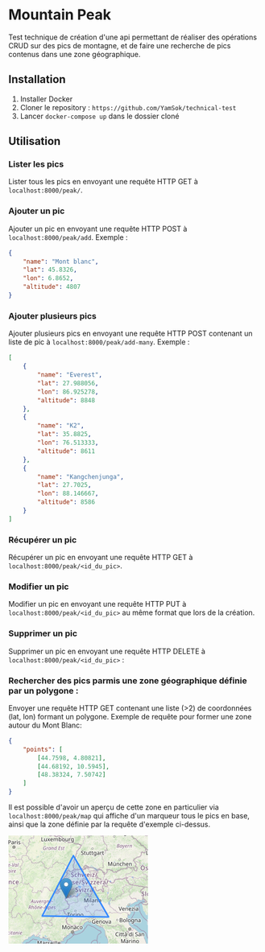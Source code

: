 # Mountain Peak

Test technique de création d'une api permettant de réaliser des opérations CRUD sur des pics de montagne, et de faire une recherche de pics contenus dans une zone géographique.

## Installation

1. Installer Docker
2. Cloner le repository : `https://github.com/YamSok/technical-test`
3. Lancer `docker-compose up` dans le dossier cloné

## Utilisation

### Lister les pics

Lister tous les pics en envoyant une requête HTTP GET à `localhost:8000/peak/`.

### Ajouter un pic

Ajouter un pic en envoyant une requête HTTP POST à `localhost:8000/peak/add`. Exemple :

```json
{
    "name": "Mont blanc",
    "lat": 45.8326,
    "lon": 6.8652,
    "altitude": 4807
}
```

### Ajouter plusieurs pics

Ajouter plusieurs pics en envoyant une requête HTTP POST contenant un liste de pic à `localhost:8000/peak/add-many`. Exemple :

```json
[
    {
        "name": "Everest",
        "lat": 27.988056,
        "lon": 86.925278,
        "altitude": 8848
    },
    {
        "name": "K2",
        "lat": 35.8825,
        "lon": 76.513333,
        "altitude": 8611
    },
    {
        "name": "Kangchenjunga",
        "lat": 27.7025,
        "lon": 88.146667,
        "altitude": 8586
    }
]
```

### Récupérer un pic

Récupérer un pic en envoyant une requête HTTP GET à `localhost:8000/peak/<id_du_pic>`.

### Modifier un pic

Modifier un pic en envoyant une requête HTTP PUT à `localhost:8000/peak/<id_du_pic>` au même format que lors de la création.

### Supprimer un pic

Supprimer un pic en envoyant une requête HTTP DELETE à `localhost:8000/peak/<id_du_pic>` :

### Rechercher des pics parmis une zone géographique définie par un polygone :

Envoyer une requête HTTP GET contenant une liste (>2) de coordonnées (lat, lon) formant un polygone. Exemple de requête pour former une zone autour du Mont Blanc:

```json
{
    "points": [
        [44.7598, 4.80821],
        [44.68192, 10.5945],
        [48.38324, 7.50742]
    ]
}
```

Il est possible d'avoir un aperçu de cette zone en particulier via `localhost:8000/peak/map` qui affiche d'un marqueur tous le pics en base, ainsi que la zone définie par la requête d'exemple ci-dessus.

![zone](./mont_blanc_zone.png)
